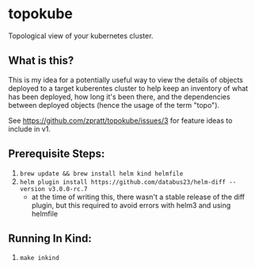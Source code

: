 # topokube
Topological view of your kubernetes cluster.

## What is this?

This is my idea for a potentially useful way to view the details of objects deployed to a target kuberentes cluster to help keep an inventory of what has been deployed, how long it's been there, and the dependencies between deployed objects (hence the usage of the term "topo").

See https://github.com/zpratt/topokube/issues/3 for feature ideas to include in v1.

## Prerequisite Steps:

1. `brew update && brew install helm kind helmfile`
1. `helm plugin install https://github.com/databus23/helm-diff --version v3.0.0-rc.7`
   * at the time of writing this, there wasn't a stable release of the diff plugin, but this required to avoid errors with helm3 and using helmfile

## Running In Kind:

1. `make inkind`